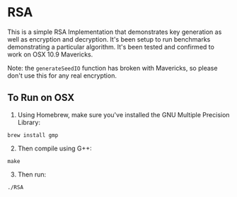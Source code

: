 RSA
===

This is a simple RSA Implementation that demonstrates key generation as well as encryption and decryption. It's been setup to run benchmarks demonstrating a particular algorithm. It's been tested and confirmed to work on OSX 10.9 Mavericks.

Note: the `generateSeedIO` function has broken with Mavericks, so please don't use this for any real encryption. 

To Run on OSX
-------------
1. Using Homebrew, make sure you've installed the GNU Multiple Precision Library:
```    
brew install gmp
```
2. Then compile using G++:
```    
make
```
3. Then run:
```  
./RSA
```
